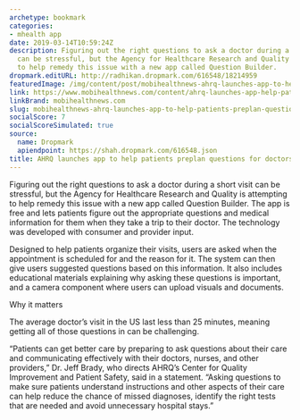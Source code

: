 ```yaml
---
archetype: bookmark
categories:
- mhealth app
date: 2019-03-14T10:59:24Z
description: Figuring out the right questions to ask a doctor during a short visit
  can be stressful, but the Agency for Healthcare Research and Quality is attempting
  to help remedy this issue with a new app called Question Builder.
dropmark.editURL: http://radhikan.dropmark.com/616548/18214959
featuredImage: /img/content/post/mobihealthnews-ahrq-launches-app-to-help-patients-preplan-questions-for-doctors.png
link: https://www.mobihealthnews.com/content/ahrq-launches-app-help-patients-preplan-questions-doctors
linkBrand: mobihealthnews.com
slug: mobihealthnews-ahrq-launches-app-to-help-patients-preplan-questions-for-doctors
socialScore: 7
socialScoreSimulated: true
source:
  name: Dropmark
  apiendpoint: https://shah.dropmark.com/616548.json
title: AHRQ launches app to help patients preplan questions for doctors
---
```

Figuring out the right questions to ask a doctor during a short visit can be stressful, but the Agency for Healthcare Research and Quality is attempting to help remedy this issue with a new app called Question Builder. The app is free and lets patients figure out the appropriate questions and medical information for them when they take a trip to their doctor. The technology was developed with consumer and provider input. 

Designed to help patients organize their visits, users are asked when the appointment is scheduled for and the reason for it. The system can then give users suggested questions based on this information. It also includes educational materials explaining why asking these questions is important, and a camera component where users can upload visuals and documents. 

Why it matters

The average doctor’s visit in the US last less than 25 minutes, meaning getting all of those questions in can be challenging. 

“Patients can get better care by preparing to ask questions about their care and communicating effectively with their doctors, nurses, and other providers,” Dr. Jeff Brady, who directs AHRQ’s Center for Quality Improvement and Patient Safety, said in a statement. “Asking questions to make sure patients understand instructions and other aspects of their care can help reduce the chance of missed diagnoses, identify the right tests that are needed and avoid unnecessary hospital stays.”

